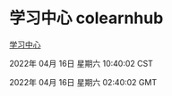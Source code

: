# 学习中心 colearnhub
[学习中心](http://59.174.26.18:56308/colearnhub/)

2022年 04月 16日 星期六 10:40:02 CST

2022年 04月 16日 星期六 02:40:02 GMT

